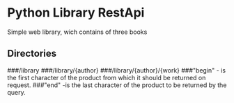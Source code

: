 # Python Library RestApi
Simple web library, wich contains of three books
## Directories
###/library 
###/library/{author}
###/library/{author}/{work}
###"begin" - is the first character of the product from which it should be returned on request.
###"end" -is the last character of the product to be returned by the query.
